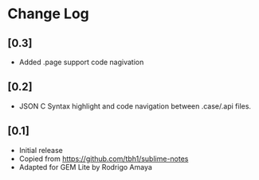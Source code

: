 # Change Log

## [0.3]
- Added .page support code nagivation

## [0.2]

- JSON C Syntax highlight and code navigation between .case/.api files.

## [0.1]

- Initial release  
- Copied from https://github.com/tbh1/sublime-notes  
- Adapted for GEM Lite by Rodrigo Amaya  
